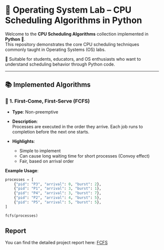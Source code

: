 # 🧠 Operating System Lab – CPU Scheduling Algorithms in Python

Welcome to the **CPU Scheduling Algorithms** collection implemented in **Python** 🐍.  
This repository demonstrates the core CPU scheduling techniques commonly taught in Operating Systems (OS) labs.

📌 Suitable for students, educators, and OS enthusiasts who want to understand scheduling behavior through Python code.

---

## 📚 Implemented Algorithms

### 🔹 1. First-Come, First-Serve (FCFS)

- **Type**: Non-preemptive  
- **Description**:  
  Processes are executed in the order they arrive. Each job runs to completion before the next one starts.

- **Highlights**:
  - Simple to implement
  - Can cause long waiting time for short processes (Convoy effect)
  - Fair, based on arrival order

**Example Usage**:
```python
processes = [
    {"pid": "P3", "arrival": 0, "burst": 2},
    {"pid": "P1", "arrival": 3, "burst": 1},
    {"pid": "P4", "arrival": 3, "burst": 7},
    {"pid": "P2", "arrival": 4, "burst": 5},
    {"pid": "P5", "arrival": 5, "burst": 5},
]

fcfs(processes)
```

## Report
You can find the detailed project report here: [FCFS](https://drive.google.com/file/d/1joVQVtMjTn1fvozP9Svcc-Qt2iqOej-R/view?usp=drive_link)
